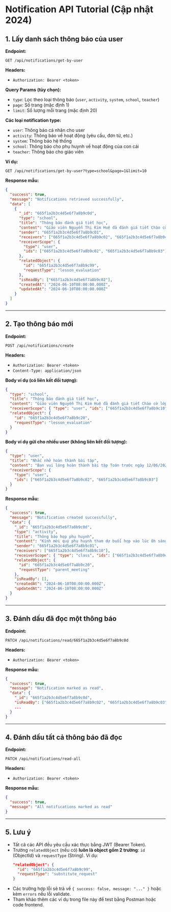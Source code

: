 # Notification API Tutorial (Cập nhật 2024)

## 1. Lấy danh sách thông báo của user

**Endpoint:**

```
GET /api/notifications/get-by-user
```

**Headers:**

- `Authorization: Bearer <token>`

**Query Params (tùy chọn):**

- `type`: Lọc theo loại thông báo (`user`, `activity`, `system`, `school`, `teacher`)
- `page`: Số trang (mặc định 1)
- `limit`: Số lượng mỗi trang (mặc định 20)

**Các loại notification type:**

- `user`: Thông báo cá nhân cho user
- `activity`: Thông báo về hoạt động (yêu cầu, đơn từ, etc.)
- `system`: Thông báo hệ thống
- `school`: Thông báo cho phụ huynh về hoạt động của con cái
- `teacher`: Thông báo cho giáo viên

**Ví dụ:**

```
GET /api/notifications/get-by-user?type=school&page=1&limit=10
```

**Response mẫu:**

```json
{
  "success": true,
  "message": "Notifications retrieved successfully",
  "data": [
    {
      "_id": "665f1a2b3c4d5e6f7a8b9c0d",
      "type": "school",
      "title": "Thông báo đánh giá tiết học",
      "content": "Giáo viên Nguyễn Thị Kim Huệ đã đánh giá tiết Chào cờ lớp 12A2.\n- Điểm kiểm tra miệng của Trần Thị B: 8.5\n- Vi phạm của Trần Thị B: Nói chuyện riêng",
      "sender": "665f1a2b3c4d5e6f7a8b9c01",
      "receivers": ["665f1a2b3c4d5e6f7a8b9c02", "665f1a2b3c4d5e6f7a8b9c03"],
      "receiverScope": {
        "type": "user",
        "ids": ["665f1a2b3c4d5e6f7a8b9c02", "665f1a2b3c4d5e6f7a8b9c03"]
      },
      "relatedObject": {
        "id": "665f1a2b3c4d5e6f7a8b9c99",
        "requestType": "lesson_evaluation"
      },
      "isReadBy": ["665f1a2b3c4d5e6f7a8b9c02"],
      "createdAt": "2024-06-10T08:00:00.000Z",
      "updatedAt": "2024-06-10T08:00:00.000Z"
    }
  ]
}
```

---

## 2. Tạo thông báo mới

**Endpoint:**

```
POST /api/notifications/create
```

**Headers:**

- `Authorization: Bearer <token>`
- `Content-Type: application/json`

**Body ví dụ (có liên kết đối tượng):**

```json
{
  "type": "school",
  "title": "Thông báo đánh giá tiết học",
  "content": "Giáo viên Nguyễn Thị Kim Huệ đã đánh giá tiết Chào cờ lớp 12A2.\n- Điểm kiểm tra miệng của Trần Thị B: 8.5",
  "receiverScope": { "type": "user", "ids": ["665f1a2b3c4d5e6f7a8b9c10"] },
  "relatedObject": {
    "id": "665f1a2b3c4d5e6f7a8b9c20",
    "requestType": "lesson_evaluation"
  }
}
```

**Body ví dụ gửi cho nhiều user (không liên kết đối tượng):**

```json
{
  "type": "user",
  "title": "Nhắc nhở hoàn thành bài tập",
  "content": "Bạn vui lòng hoàn thành bài tập Toán trước ngày 12/06/2024.",
  "receiverScope": {
    "type": "user",
    "ids": ["665f1a2b3c4d5e6f7a8b9c02", "665f1a2b3c4d5e6f7a8b9c03"]
  }
}
```

**Response mẫu:**

```json
{
  "success": true,
  "message": "Notification created successfully",
  "data": {
    "_id": "665f1a2b3c4d5e6f7a8b9c0d",
    "type": "activity",
    "title": "Thông báo họp phụ huynh",
    "content": "Kính mời quý phụ huynh tham dự buổi họp vào lúc 8h sáng ngày 15/06/2024 tại phòng hội trường.",
    "sender": "665f1a2b3c4d5e6f7a8b9c01",
    "receivers": ["665f1a2b3c4d5e6f7a8b9c10"],
    "receiverScope": { "type": "class", "ids": ["665f1a2b3c4d5e6f7a8b9c10"] },
    "relatedObject": {
      "id": "665f1a2b3c4d5e6f7a8b9c20",
      "requestType": "parent_meeting"
    },
    "isReadBy": [],
    "createdAt": "2024-06-10T08:00:00.000Z",
    "updatedAt": "2024-06-10T08:00:00.000Z"
  }
}
```

---

## 3. Đánh dấu đã đọc một thông báo

**Endpoint:**

```
PATCH /api/notifications/read/665f1a2b3c4d5e6f7a8b9c0d
```

**Headers:**

- `Authorization: Bearer <token>`

**Response mẫu:**

```json
{
  "success": true,
  "message": "Notification marked as read",
  "data": {
    "_id": "665f1a2b3c4d5e6f7a8b9c0d",
    "isReadBy": ["665f1a2b3c4d5e6f7a8b9c02", "665f1a2b3c4d5e6f7a8b9c03"],
    ...
  }
}
```

---

## 4. Đánh dấu tất cả thông báo đã đọc

**Endpoint:**

```
PATCH /api/notifications/read-all
```

**Headers:**

- `Authorization: Bearer <token>`

**Response mẫu:**

```json
{
  "success": true,
  "message": "All notifications marked as read"
}
```

---

## 5. Lưu ý

- Tất cả các API đều yêu cầu xác thực bằng JWT (Bearer Token).
- Trường `relatedObject` (nếu có) **luôn là object gồm 2 trường**: `id` (ObjectId) và `requestType` (String). Ví dụ:
  ```json
  "relatedObject": {
    "id": "665f1a2b3c4d5e6f7a8b9c99",
    "requestType": "substitute_request"
  }
  ```
- Các trường hợp lỗi sẽ trả về `{ success: false, message: "..." }` hoặc kèm `errors` nếu lỗi validate.
- Tham khảo thêm các ví dụ trong file này để test bằng Postman hoặc code frontend.
